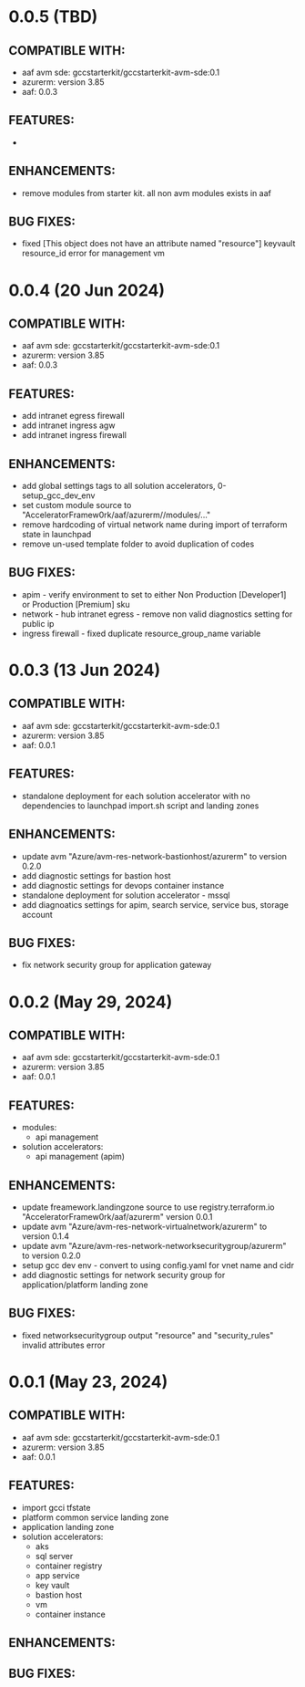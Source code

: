 
# 0.0.5 (TBD)
## COMPATIBLE WITH:
* aaf avm sde: gccstarterkit/gccstarterkit-avm-sde:0.1 
* azurerm: version 3.85
* aaf: 0.0.3

## FEATURES:
* 

## ENHANCEMENTS:
* remove modules from starter kit. all non avm modules exists in aaf 

## BUG FIXES:
* fixed [This object does not have an attribute named "resource"] keyvault resource_id error for management vm

# 0.0.4 (20 Jun 2024)
## COMPATIBLE WITH:
* aaf avm sde: gccstarterkit/gccstarterkit-avm-sde:0.1 
* azurerm: version 3.85
* aaf: 0.0.3

## FEATURES:
* add intranet egress firewall
* add intranet ingress agw
* add intranet ingress firewall

## ENHANCEMENTS:
* add global settings tags to all solution accelerators, 0-setup_gcc_dev_env
* set custom module source to "AcceleratorFramew0rk/aaf/azurerm//modules/..."
* remove hardcoding of virtual network name during import of terraform state in launchpad
* remove un-used template folder to avoid duplication of codes

## BUG FIXES:
* apim - verify environment to set to either Non Production [Developer1] or Production [Premium] sku
* network - hub intranet egress - remove non valid diagnostics setting for public ip
* ingress firewall - fixed duplicate resource_group_name variable

# 0.0.3 (13 Jun 2024)
## COMPATIBLE WITH:
* aaf avm sde: gccstarterkit/gccstarterkit-avm-sde:0.1 
* azurerm: version 3.85
* aaf: 0.0.1

## FEATURES:
* standalone deployment for each solution accelerator with no dependencies to launchpad import.sh script and landing zones

## ENHANCEMENTS:
* update avm "Azure/avm-res-network-bastionhost/azurerm" to version 0.2.0
* add diagnostic settings for bastion host
* add diagnostic settings for devops container instance 
* standalone deployment for solution accelerator - mssql
* add diagnoatics settings for apim, search service, service bus, storage account

## BUG FIXES:
* fix network security group for application gateway

# 0.0.2 (May 29, 2024)
## COMPATIBLE WITH:
* aaf avm sde: gccstarterkit/gccstarterkit-avm-sde:0.1 
* azurerm: version 3.85
* aaf: 0.0.1

## FEATURES:
* modules:
  * api management
* solution accelerators:
  * api management (apim)

## ENHANCEMENTS:
* update freamework.landingzone source to use registry.terraform.io "AcceleratorFramew0rk/aaf/azurerm" version 0.0.1
* update avm "Azure/avm-res-network-virtualnetwork/azurerm" to version 0.1.4
* update avm "Azure/avm-res-network-networksecuritygroup/azurerm" to version 0.2.0
* setup gcc dev env - convert to using config.yaml for vnet name and cidr
* add diagnostic settings for network security group for application/platform landing zone

## BUG FIXES:
* fixed networksecuritygroup output "resource" and "security_rules" invalid attributes error

# 0.0.1 (May 23, 2024)
## COMPATIBLE WITH:
* aaf avm sde: gccstarterkit/gccstarterkit-avm-sde:0.1 
* azurerm: version 3.85
* aaf: 0.0.1

## FEATURES:
* import gcci tfstate
* platform common service landing zone
* application landing zone
* solution accelerators:
  * aks
  * sql server
  * container registry
  * app service
  * key vault
  * bastion host
  * vm
  * container instance 

## ENHANCEMENTS:

## BUG FIXES:


